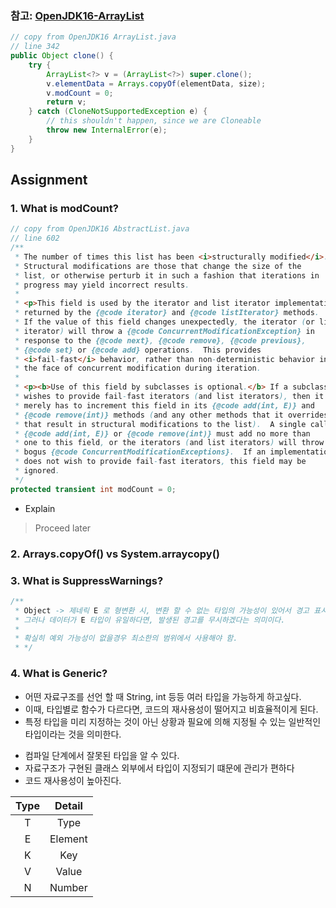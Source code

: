 ### 참고: [OpenJDK16-ArrayList](https://github.com/AdoptOpenJDK/openjdk-jdk16/blob/master/src/java.base/share/classes/java/util/ArrayList.java)

```java
// copy from OpenJDK16 ArrayList.java
// line 342
public Object clone() {
    try {
        ArrayList<?> v = (ArrayList<?>) super.clone();
        v.elementData = Arrays.copyOf(elementData, size);
        v.modCount = 0;
        return v;
    } catch (CloneNotSupportedException e) {
        // this shouldn't happen, since we are Cloneable
        throw new InternalError(e);
    }
}
```
## Assignment
### 1. What is modCount?
```java
// copy from OpenJDK16 AbstractList.java
// line 602
/**
 * The number of times this list has been <i>structurally modified</i>.
 * Structural modifications are those that change the size of the
 * list, or otherwise perturb it in such a fashion that iterations in
 * progress may yield incorrect results.
 *
 * <p>This field is used by the iterator and list iterator implementation
 * returned by the {@code iterator} and {@code listIterator} methods.
 * If the value of this field changes unexpectedly, the iterator (or list
 * iterator) will throw a {@code ConcurrentModificationException} in
 * response to the {@code next}, {@code remove}, {@code previous},
 * {@code set} or {@code add} operations.  This provides
 * <i>fail-fast</i> behavior, rather than non-deterministic behavior in
 * the face of concurrent modification during iteration.
 *
 * <p><b>Use of this field by subclasses is optional.</b> If a subclass
 * wishes to provide fail-fast iterators (and list iterators), then it
 * merely has to increment this field in its {@code add(int, E)} and
 * {@code remove(int)} methods (and any other methods that it overrides
 * that result in structural modifications to the list).  A single call to
 * {@code add(int, E)} or {@code remove(int)} must add no more than
 * one to this field, or the iterators (and list iterators) will throw
 * bogus {@code ConcurrentModificationExceptions}.  If an implementation
 * does not wish to provide fail-fast iterators, this field may be
 * ignored.
 */
protected transient int modCount = 0;
```
* Explain 
> Proceed later

### 2. Arrays.copyOf() vs System.arraycopy()
### 3. What is SuppressWarnings?
```java
/**
 * Object -> 제네릭 E 로 형변환 시, 변환 할 수 없는 타입의 가능성이 있어서 경고 표시를 해줌.
 * 그러나 데이터가 E 타입이 유일하다면, 발생된 경고를 무시하겠다는 의미이다.
 *
 * 확실히 예외 가능성이 없을경우 최소한의 범위에서 사용해야 함.
 * */
```
### 4. What is Generic?
* 어떤 자료구조를 선언 할 때 String, int 등등 여러 타입을 가능하게 하고싶다.
* 이때, 타입별로 함수가 다르다면, 코드의 재사용성이 떨어지고 비효율적이게 된다.
* 특정 타입을 미리 지정하는 것이 아닌 상황과 필요에 의해 지정될 수 있는 일반적인 타입이라는 것을 의미한다.

+ 컴파일 단계에서 잘못된 타입을 알 수 있다.
+ 자료구조가 구현된 클래스 외부에서 타입이 지정되기 떄문에 관리가 편하다
+ 코드 재사용성이 높아진다.

| Type | Detail  | 
|:----:|:-------:| 
|  T   |  Type   |
|  E   | Element |
|  K   |   Key   |
|  V   |  Value  |
|  N   | Number  |

